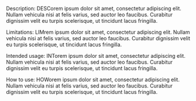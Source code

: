 Description:
DESCorem ipsum dolor sit amet, consectetur adipiscing elit. Nullam vehicula nisi at felis varius, sed auctor leo faucibus. Curabitur dignissim velit eu turpis scelerisque, ut tincidunt lacus fringilla.

Limitations:
LIMrem ipsum dolor sit amet, consectetur adipiscing elit. Nullam vehicula nisi at felis varius, sed auctor leo faucibus. Curabitur dignissim velit eu turpis scelerisque, ut tincidunt lacus fringilla.

Intended usage:
INTorem ipsum dolor sit amet, consectetur adipiscing elit. Nullam vehicula nisi at felis varius, sed auctor leo faucibus. Curabitur dignissim velit eu turpis scelerisque, ut tincidunt lacus fringilla.

How to use:
HOWorem ipsum dolor sit amet, consectetur adipiscing elit. Nullam vehicula nisi at felis varius, sed auctor leo faucibus. Curabitur dignissim velit eu turpis scelerisque, ut tincidunt lacus fringilla.

